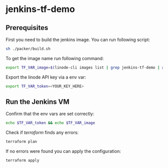 # jenkins-tf-demo

## Prerequisites

First you need to build the jenkins image. You can run following script:
```sh
sh ./packer/build.sh
```

To get the image name run following command:
```sh
export TF_VAR_image=$(linode-cli images list | grep jenkins-tf-demo | awk '{print $2}')
```

Export the linode API key via a env var:
```sh
export TF_VAR_token=<YOUR_KEY_HERE>
```

## Run the Jenkins VM

Confirm that the env vars are set correctly:
```sh
echo $TF_VAR_token && echo $TF_VAR_image
```

Check if _terraform_ finds any errors:
```sh
terraform plan
```

If no errors were found you can apply the configuration:
```sh
terraform apply
```

